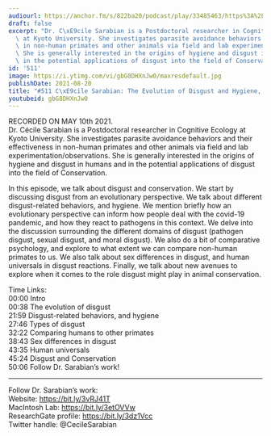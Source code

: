 ```yaml
---
audiourl: https://anchor.fm/s/822ba20/podcast/play/33485463/https%3A%2F%2Fd3ctxlq1ktw2nl.cloudfront.net%2Fstaging%2F2021-4-14%2Ff196a183-a138-ca7c-1a95-1798660b7b6c.m4a
draft: false
excerpt: "Dr. C\xE9cile Sarabian is a Postdoctoral researcher in Cognitive Ecology\
  \ at Kyoto University. She investigates parasite avoidance behaviors and their effectiveness\
  \ in non-human primates and other animals via field and lab experimentation/observations.\
  \ She is generally interested in the origins of hygiene and disgust in humans and\
  \ in the potential applications of disgust into the field of Conservation."
id: '511'
image: https://i.ytimg.com/vi/gbG8DHXnJw0/maxresdefault.jpg
publishDate: 2021-08-20
title: "#511 C\xE9cile Sarabian: The Evolution of Disgust and Hygiene, and Conservation"
youtubeid: gbG8DHXnJw0
---
```

<div class="timelinks">

RECORDED ON MAY 10th 2021.  
Dr. Cécile Sarabian is a Postdoctoral researcher in Cognitive Ecology at Kyoto University. She investigates parasite avoidance behaviors and their effectiveness in non-human primates and other animals via field and lab experimentation/observations. She is generally interested in the origins of hygiene and disgust in humans and in the potential applications of disgust into the field of Conservation.

In this episode, we talk about disgust and conservation. We start by discussing disgust from an evolutionary perspective. We talk about different disgust-related behaviors, and hygiene. We mention briefly how an evolutionary perspective can inform how people deal with the covid-19 pandemic, and how they react to pathogens in this context. We delve into the discussion surrounding the different domains of disgust (pathogen disgust, sexual disgust, and moral disgust). We also do a bit of comparative psychology, and explore to what extent we can compare non-human primates to us. We also talk about sex differences in disgust, and human universals in disgust reactions. Finally, we talk about new avenues to explore when it comes to the role disgust might play in animal conservation.

Time Links:  
<time>00:00</time> Intro  
<time>00:38</time> The evolution of disgust  
<time>21:59</time> Disgust-related behaviors, and hygiene  
<time>27:46</time> Types of disgust  
<time>32:22</time> Comparing humans to other primates  
<time>38:43</time> Sex differences in disgust  
<time>43:35</time> Human universals  
<time>45:24</time> Disgust and Conservation  
<time>50:06</time> Follow Dr. Sarabian’s work!

---

Follow Dr. Sarabian’s work:  
Website: https://bit.ly/3vRJ41T  
MacIntosh Lab: https://bit.ly/3etOVVw  
ResearchGate profile: https://bit.ly/3dz1Vcc  
Twitter handle: @CecileSarabian
</div>

